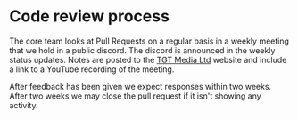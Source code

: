 # Code review process

The core team looks at Pull Requests on a regular basis in a weekly meeting that we hold in a public discord. The discord is announced in the weekly status updates. Notes are posted to the [TGT Media Ltd](https://tgtmedia.co.uk/) website and include a link to a YouTube recording of the meeting.

After feedback has been given we expect responses within two weeks. After two weeks we may close the pull request if it isn't showing any activity.

